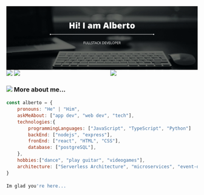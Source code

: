 <img align='left' src='./Assets/Hi! I am Alberto.svg' width="1000">

<img align='right' src="https://media.giphy.com/media/M9gbBd9nbDrOTu1Mqx/giphy.gif" width="230">

[![](https://img.shields.io/badge/LinkedIn-AlbertoMWT-blue)](https://www.linkedin.com/in/alberto-m%C3%A9ndez-blanco-48ba90224/)
[![](https://img.shields.io/badge/Gmail-alberto.mwt@gmail.com-red)](mailto:alberto.mwt@gmail.com)


### <img src="https://media.giphy.com/media/VgCDAzcKvsR6OM0uWg/giphy.gif" width="50"> More about me...  

```javascript
const alberto = {
    pronouns: "He" | "Him",
    askMeAbout: ["app dev", "web dev", "tech"],
    technologies:{
        programmingLanguages: ["JavaScript", "TypeScript", "Python"]
        backEnd: ["nodejs", "express"],
        fronEnd: ["react", "HTML", "CSS"],
        database: ["postgreSQL"],
    },
    hobbies:["dance", "play guitar", "videogames"],
    architecture: ["Serverless Architecture", "microservices", "event-driven", "Single page applications"],
}

Im glad you're here...
